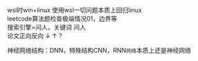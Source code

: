 wsl时win+linux 使用wsl一切问题本质上回归linux   
leetcode算法题检查极端情况01，边界等  
搜索引擎=问人，关键词  问人  
论文正向反向 ↓ ↑？

神经网络结构：DNN，特殊结构CNN，RNN`网络`本质上还是神经网络
